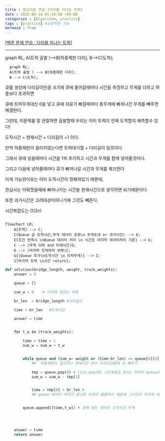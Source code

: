 ```yaml
---
title : 알고리즘 연습 [다리를 지나는 트럭]
date : 2022-06-14 01:19:00 +09:00 
categories : [Algorithm, practice]
tags : [practice] #소문자만 가능
mermaid : True
---
```


[[백준 문제 연습 : 다리를 지나는 트럭]](https://programmers.co.kr/learn/courses/30/lessons/42583)


---

<div class="mermaid"> 
  graph RL;
A(트럭 출발 )-->B[하중제한 다리];
B-->C(도착);
</div>

```mermaid 
  graph RL;
  A(트럭 출발 ) --> B[하중제한 다리];
  B --> C(도착);
```


   큐를 생성에 다리길이만큼 크기에 큐에 들어갈때마다 시간을 측정하고 무게를 더하고 하중보다 초과하면 

큐에 트럭무게대신 0을 넣고 큐에 자료가 빠질때마다 총무게에 빠져나간 무게를 빼주면 해결된다.


   그런데, 이문제를 잘 관찰하면 출발할때 우리는 이미 트럭이 언제 도착할지 예측할수 있다!

도착시간 =  현재시간 + 다리길이 +1 이다.

만약 하중제한이 걸리지않는다면 트럭대기열 + 다리길이 일것이다.

그래서 큐에 넣을때마다 시간을 1씩 추가하고  시간과 무게를 함께 넣어줄것이다.

그리고 다음에 넣어줄때마다 큐가 빠져나갈 시간과 무게를 체크한다

이게 가능한이유는 이미 도착시간이 정해져있기 때문에,

관심사는 미뤄졋을때에 빠져나가는 시간을 현재시간으로 생각하면 되기때문이다

또한 과거시간은 고려대상이아니기에 그것도 빼준다.


시간복잡도는 O(2n)

```mermaid
    
flowchart LR;
    A[트럭] --> C;
    C(Queue 값 도착시간,무게 데이터 조회\n 무게초과 or 과거시간) --> E;
    E[조건 만족시 \nQueue 데이터 처리 \n 시간은 마지막 데이터처리 기준] --> G;
    C --> |무게 이하 and 미래시간|G;
    G --> |마지막 트럭까지 반복|C;
    G[(Queue 추가\n도착시간 \n 트럭무게)] --> I;
    I[마지막 트럭 \n시간 return];

```


```python
def solution(bridge_length, weight, truck_weights):
    answer = 0

    queue = []

    sum_w = 0    # 다리에 걸리는 하중 

    br_len  = bridge_length #다리길이

    time = br_len   #도착시간 

    answer = time


    for t_w in (truck_weights):

        time = time + 1
        sum_w = sum_w + t_w


        while queue and (sum_w> weight or (time-br_len) >= queue[0][0]): 
            ##  하중제한이 걸리거나 현재시간 보다 과거시간일때 큐 빼주기

            tmp = queue.pop(0) # list.pop(0) 시간복잡도 O(n) 하지만 queue라 생각하기 
            sum_w = sum_w - tmp[1]


            time = tmp[0] + br_len #
            ## queue 데이터 처리가 끝나면 트럭이 출발하기 때문에 그시간은 마지막 데이터 시간


        queue.append([time,t_w]) # 큐에 넣는 데이터 도착시간,무게

        


    answer = time
    return answer
```

